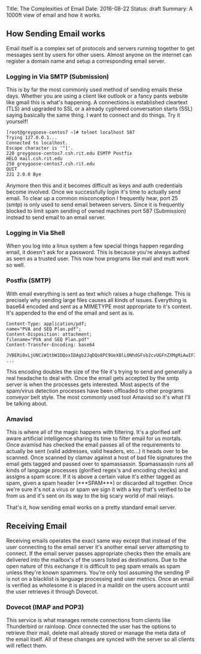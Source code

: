 Title: The Complexities of Email
Date: 2016-08-22
Status: draft
Summary: A 1000ft view of email and how it works.

## How Sending Email works
Email itself is a complex set of protocols and servers running together to get
messages sent by users for other users. Almost anyone on the internet can
register a domain name and setup a corresponding email server.

### Logging in Via SMTP (Submission)
This is by far the most commonly used method of sending emails these days.
Whether you are using a client like outlook or a fancy pants website like gmail
this is what's happening. A connections is established cleartext (TLS) and
upgraded to SSL or a already cyphered conversation starts (SSL) saying basically
the same thing. I want to connect and do things. Try it yourself!

    [root@greygoose-centos7 ~]# telnet localhost 587
    Trying 127.0.0.1...
    Connected to localhost.
    Escape character is '^]'.
    220 greygoose-centos7.csh.rit.edu ESMTP Postfix
    HELO mail.csh.rit.edu
    250 greygoose-centos7.csh.rit.edu
    QUIT
    221 2.0.0 Bye

Anymore then this and it becomes difficult as keys and auth credentials become
involved. Once we successfully login it's time to actually send email. To clear
up a common misconception I frequently hear, port 25 (smtp) is only used to
send email between servers. Since it is frequently blocked to limit spam sending
of owned machines port 587 (Submission) instead to send email to an email
server.

### Logging in Via Shell
When you log into a linux system a few special things happen regarding email, it
doesn't ask for a password. This is because you're always authed as seen as a
trusted user. This now how programs like mail and mutt work so well.

### Postfix (SMTP)
With email everything is sent as text which raises a huge challenge. This is
precisely why sending large files causes all kinds of issues. Everything is
base64 encoded and sent as a MIMETYPE most appropriate to it's context. It's
appended to the end of the email and sent as is.

    Content-Type: application/pdf;
    name="PVA and SEQ Plan.pdf";
    Content-Disposition: attachment;
    filename="PVA and SEQ Plan.pdf"
    Content-Transfer-Encoding: base64

    JVBERi0xLjUNCiW1tbW1DQoxIDAgb2JqDQo8PC9UeXBlL0NhdGFsb2cvUGFnZXMgMiAwIFIvTGFu
    ...

This encoding doubles the size of the file it's trying to send and generally a
real headache to deal with. Once the email gets accepted by the smtp server is
when the processes gets interested. Most aspects of the spam/virus detection
processes have been offloaded to other programs conveyor belt style. The most
commonly used tool Amavisd so it's what I'll be talking about.

### Amavisd
This is where all of the magic happens with filtering. It's a glorified self
aware artificial intelligence sharing its time to filter email for us mortals.
Once avamisd has checked the email passes all of the requirements to actually be
sent (valid addresses, valid headers, etc...) it heads over to be scanned. Once
scanned by clamav against a host of bad file signatures the email gets tagged
and passed over to spamassassin. Spamassassin runs all kinds of language
processes (glorified regex's and encoding checks) and assigns a spam score. If
it is above a certain value it's either tagged as spam, given a spam header
(\*\*\*SPAM\*\*\*) or discarded all together. Once we're sure it's not a virus
or spam we sign it with a key that's verified to be from us and it's sent on
its way to the big scary world of mail relays.

That's it, how sending email works on a pretty standard email server.

## Receiving Email
Receiving emails operates the exact same way except that instead of the user
connecting to the email server it's another email server attempting to connect.
If the email server passes appropriate checks then the emails are delivered into
the mailbox's of the users listed as destinations. Due to the open nature of
this exchange it is difficult to peg spam emails as spam unless they're known
spammers. You're only tool assuming the sending IP is not on a blacklist is
language processing and user metrics. Once an email is verified as wholesome it
is placed in a maildir on the users account until the user retrieves it through
Dovecot.

### Dovecot (IMAP and POP3)
This service is what manages remote connections from clients like Thunderbird or
rainloop. Once connected the user has the options to retrieve their mail, delete
mail already stored or manage the meta data of the email itself. All of these
changes are synced with the server so all clients will reflect them.
